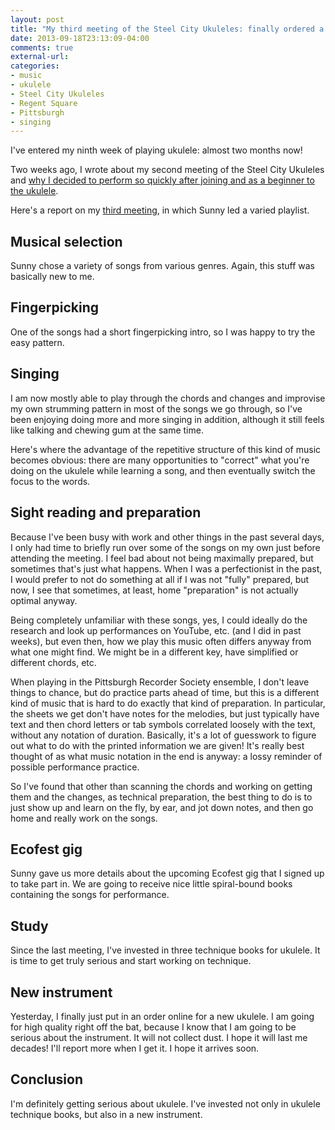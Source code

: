 ```yaml
---
layout: post
title: "My third meeting of the Steel City Ukuleles: finally ordered a new instrument"
date: 2013-09-18T23:13:09-04:00
comments: true
external-url: 
categories: 
- music
- ukulele
- Steel City Ukuleles
- Regent Square
- Pittsburgh
- singing
---
```

I've entered my ninth week of playing ukulele: almost two months now!

Two weeks ago, I wrote about my second meeting of the Steel City Ukuleles and [why I decided to perform so quickly after joining and as a beginner to the ukulele](/blog/2013/09/04/my-second-meeting-of-the-steel-city-ukuleles/).

Here's a report on my [third meeting](http://www.meetup.com/Steel-City-Ukuleles/events/132647892/), in which Sunny led a varied playlist.

## Musical selection

Sunny chose a variety of songs from various genres. Again, this stuff was basically new to me.

## Fingerpicking

One of the songs had a short fingerpicking intro, so I was happy to try the easy pattern.

## Singing

I am now mostly able to play through the chords and changes and improvise my own strumming pattern in most of the songs we go through, so I've been enjoying doing more and more singing in addition, although it still feels like talking and chewing gum at the same time.

Here's where the advantage of the repetitive structure of this kind of music becomes obvious: there are many opportunities to "correct" what you're doing on the ukulele while learning a song, and then eventually switch the focus to the words.

## Sight reading and preparation

Because I've been busy with work and other things in the past several days, I only had time to briefly run over some of the songs on my own just before attending the meeting. I feel bad about not being maximally prepared, but sometimes that's just what happens. When I was a perfectionist in the past, I would prefer to not do something at all if I was not "fully" prepared, but now, I see that sometimes, at least, home "preparation" is not actually optimal anyway.

Being completely unfamiliar with these songs, yes, I could ideally do the research and look up performances on YouTube, etc. (and I did in past weeks), but even then, how we play this music often differs anyway from what one might find. We might be in a different key, have simplified or different chords, etc.

When playing in the Pittsburgh Recorder Society ensemble, I don't leave things to chance, but do practice parts ahead of time, but this is a different kind of music that is hard to do exactly that kind of preparation. In particular, the sheets we get don't have notes for the melodies, but just typically have text and then chord letters or tab symbols correlated loosely with the text, without any notation of duration. Basically, it's a lot of guesswork to figure out what to do with the printed information we are given! It's really best thought of as what music notation in the end is anyway: a lossy reminder of possible performance practice.

So I've found that other than scanning the chords and working on getting them and the changes, as technical preparation, the best thing to do is to just show up and learn on the fly, by ear, and jot down notes, and then go home and really work on the songs.

## Ecofest gig

Sunny gave us more details about the upcoming Ecofest gig that I signed up to take part in. We are going to receive nice little spiral-bound books containing the songs for performance.

## Study

Since the last meeting, I've invested in three technique books for ukulele. It is time to get truly serious and start working on technique.

## New instrument

Yesterday, I finally just put in an order online for a new ukulele. I am going for high quality right off the bat, because I know that I am going to be serious about the instrument. It will not collect dust. I hope it will last me decades! I'll report more when I get it. I hope it arrives soon.

## Conclusion

I'm definitely getting serious about ukulele. I've invested not only in ukulele technique books, but also in a new instrument.

